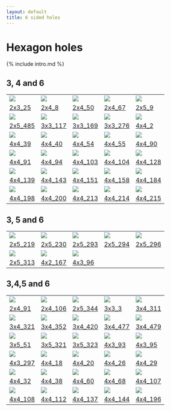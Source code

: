 ```yaml
---
layout: default
title: 6 sided holes
---
```


[TesseLace.com]: https://tesselace.com
[GroundForge]: /GroundForge/tiles.html

Hexagon holes
===================

{% include intro.md %} 

3, 4 and 6
----------

|     |     |     |     |     |
|:---|:---|:---|:---|:---|
[![](tl/3_4_6/2x3_25.png)][2x3_25] | [![](tl/3_4_6/2x4_8.png)][2x4_8] | [![](tl/3_4_6/2x4_50.png)][2x4_50] | [![](tl/3_4_6/2x4_67.png)][2x4_67] | [![](tl/3_4_6/2x5_9.png)][2x5_9]
<a href="tl/3_4_6/2x3_25.txt" download="2x3_25.txt">2x3_25</a> | <a href="tl/3_4_6/2x4_8.txt" download="2x4_8.txt">2x4_8</a> | <a href="tl/3_4_6/2x4_50.txt" download="2x4_50.txt">2x4_50</a> | <a href="tl/3_4_6/2x4_67.txt" download="2x4_67.txt">2x4_67</a> | <a href="tl/3_4_6/2x5_9.txt" download="2x5_9.txt">2x5_9</a>
[![](tl/3_4_6/2x5_485.png)][2x5_485] | [![](tl/3_4_6/3x3_117.png)][3x3_117] | [![](tl/3_4_6/3x3_169.png)][3x3_169] | [![](tl/3_4_6/3x3_276.png)][3x3_276] | [![](tl/3_4_6/4x4_2.png)][4x4_2]
<a href="tl/3_4_6/2x5_485.txt" download="2x5_485.txt">2x5_485</a> | <a href="tl/3_4_6/3x3_117.txt" download="3x3_117.txt">3x3_117</a> | <a href="tl/3_4_6/3x3_169.txt" download="3x3_169.txt">3x3_169</a> | <a href="tl/3_4_6/3x3_276.txt" download="3x3_276.txt">3x3_276</a> | <a href="tl/3_4_6/4x4_2.txt" download="4x4_2.txt">4x4_2</a>
[![](tl/3_4_6/4x4_39.png)][4x4_39] | [![](tl/3_4_6/4x4_40.png)][4x4_40] | [![](tl/3_4_6/4x4_54.png)][4x4_54] | [![](tl/3_4_6/4x4_55.png)][4x4_55] | [![](tl/3_4_6/4x4_90.png)][4x4_90]
<a href="tl/3_4_6/4x4_39.txt" download="4x4_39.txt">4x4_39</a> | <a href="tl/3_4_6/4x4_40.txt" download="4x4_40.txt">4x4_40</a> | <a href="tl/3_4_6/4x4_54.txt" download="4x4_54.txt">4x4_54</a> | <a href="tl/3_4_6/4x4_55.txt" download="4x4_55.txt">4x4_55</a> | <a href="tl/3_4_6/4x4_90.txt" download="4x4_90.txt">4x4_90</a>
[![](tl/3_4_6/4x4_91.png)][4x4_91] | [![](tl/3_4_6/4x4_94.png)][4x4_94] | [![](tl/3_4_6/4x4_103.png)][4x4_103] | [![](tl/3_4_6/4x4_104.png)][4x4_104] | [![](tl/3_4_6/4x4_128.png)][4x4_128]
<a href="tl/3_4_6/4x4_91.txt" download="4x4_91.txt">4x4_91</a> | <a href="tl/3_4_6/4x4_94.txt" download="4x4_94.txt">4x4_94</a> | <a href="tl/3_4_6/4x4_103.txt" download="4x4_103.txt">4x4_103</a> | <a href="tl/3_4_6/4x4_104.txt" download="4x4_104.txt">4x4_104</a> | <a href="tl/3_4_6/4x4_128.txt" download="4x4_128.txt">4x4_128</a>
[![](tl/3_4_6/4x4_139.png)][4x4_139] | [![](tl/3_4_6/4x4_143.png)][4x4_143] | [![](tl/3_4_6/4x4_151.png)][4x4_151] | [![](tl/3_4_6/4x4_158.png)][4x4_158] | [![](tl/3_4_6/4x4_184.png)][4x4_184]
<a href="tl/3_4_6/4x4_139.txt" download="4x4_139.txt">4x4_139</a> | <a href="tl/3_4_6/4x4_143.txt" download="4x4_143.txt">4x4_143</a> | <a href="tl/3_4_6/4x4_151.txt" download="4x4_151.txt">4x4_151</a> | <a href="tl/3_4_6/4x4_158.txt" download="4x4_158.txt">4x4_158</a> | <a href="tl/3_4_6/4x4_184.txt" download="4x4_184.txt">4x4_184</a>
[![](tl/3_4_6/4x4_198.png)][4x4_198] | [![](tl/3_4_6/4x4_200.png)][4x4_200] | [![](tl/3_4_6/4x4_213.png)][4x4_213] | [![](tl/3_4_6/4x4_214.png)][4x4_214] | [![](tl/3_4_6/4x4_215.png)][4x4_215]
<a href="tl/3_4_6/4x4_198.txt" download="4x4_198.txt">4x4_198</a> | <a href="tl/3_4_6/4x4_200.txt" download="4x4_200.txt">4x4_200</a> | <a href="tl/3_4_6/4x4_213.txt" download="4x4_213.txt">4x4_213</a> | <a href="tl/3_4_6/4x4_214.txt" download="4x4_214.txt">4x4_214</a> | <a href="tl/3_4_6/4x4_215.txt" download="4x4_215.txt">4x4_215</a>

3, 5 and 6
----------

|     |     |     |     |     |
|:---|:---|:---|:---|:---|
[![](tl/3_5_6/2x5_219.png)][2x5_219] | [![](tl/3_5_6/2x5_230.png)][2x5_230] | [![](tl/3_5_6/2x5_293.png)][2x5_293] | [![](tl/3_5_6/2x5_294.png)][2x5_294] | [![](tl/2x5_296.png)][2x5_296]
<a href="tl/3_5_6/2x5_219.txt" download="2x5_219.txt">2x5_219</a> | <a href="tl/3_5_6/2x5_230.txt" download="2x5_230.txt">2x5_230</a> | <a href="tl/3_5_6/2x5_293.txt" download="2x5_293.txt">2x5_293</a> | <a href="tl/3_5_6/2x5_294.txt" download="2x5_294.txt">2x5_294</a> | <a href="tl/3_5_6/2x5_296.txt" download="2x5_296.txt">2x5_296</a>
[![](tl/3_5_6/2x5_313.png)][2x5_313] | [![](tl/3_5_6/4x2_167.png)][4x2_167] | [![](tl/3_5_6/4x3_96.png)][4x3_96]
<a href="tl/3_5_6/2x5_313.txt" download="2x5_313.txt">2x5_313</a> | <a href="tl/3_5_6/4x2_167.txt" download="4x2_167.txt">4x2_167</a> | <a href="tl/3_5_6/4x3_96.txt" download="4x3_96.txt">4x3_96</a>

3,4,5 and 6
-----------

|     |     |     |     |     |
|:---|:---|:---|:---|:---|
[![](tl/3_4_5_6/2x4_91.png)][2x4_91] | [![](tl/3_4_5_6/2x4_106.png)][2x4_106] | [![](tl/3_4_5_6/2x5_344.png)][2x5_344] | [![](tl/3_4_5_6/3x3_3.png)][3x3_3] | [![](tl/3_4_5_6/3x4_311.png)][3x4_311]
<a href="tl/3_4_5_6/2x4_91.txt" download="2x4_91.txt">2x4_91</a> | <a href="tl/3_4_5_6/2x4_106.txt" download="2x4_106.txt">2x4_106</a> | <a href="tl/3_4_5_6/2x5_344.txt" download="2x5_344.txt">2x5_344</a> | <a href="tl/3_4_5_6/3x3_3.txt" download="3x3_3.txt">3x3_3</a> | <a href="tl/3_4_5_6/3x4_311.txt" download="3x4_311.txt">3x4_311</a>
[![](tl/3_4_5_6/3x4_321.png)][3x4_321] | [![](tl/3_4_5_6/3x4_352.png)][3x4_352] | [![](tl/3_4_5_6/3x4_420.png)][3x4_420] | [![](tl/3_4_5_6/3x4_477.png)][3x4_477] | [![](tl/3_4_5_6/3x4_479.png)][3x4_479]
<a href="tl/3_4_5_6/3x4_321.txt" download="3x4_321.txt">3x4_321</a> | <a href="tl/3_4_5_6/3x4_352.txt" download="3x4_352.txt">3x4_352</a> | <a href="tl/3_4_5_6/3x4_420.txt" download="3x4_420.txt">3x4_420</a> | <a href="tl/3_4_5_6/3x4_477.txt" download="3x4_477.txt">3x4_477</a> | <a href="tl/3_4_5_6/3x4_479.txt" download="3x4_479.txt">3x4_479</a>
[![](tl/3_4_5_6/3x5_51.png)][3x5_51] | [![](tl/3_4_5_6/3x5_321.png)][3x5_321] | [![](tl/3_4_5_6/3x5_323.png)][3x5_323] | [![](tl/3_4_5_6/4x3_93.png)][4x3_93] | [![](tl/3_4_5_6/4x3_95.png)][4x3_95]
<a href="tl/3_4_5_6/3x5_51.txt" download="3x5_51.txt">3x5_51</a> | <a href="tl/3_4_5_6/3x5_321.txt" download="3x5_321.txt">3x5_321</a> | <a href="tl/3_4_5_6/3x5_323.txt" download="3x5_323.txt">3x5_323</a> | <a href="tl/3_4_5_6/4x3_93.txt" download="4x3_93.txt">4x3_93</a> | <a href="tl/3_4_5_6/4x3_95.txt" download="4x3_95.txt">4x3_95</a>
[![](tl/3_4_5_6/4x3_297.png)][4x3_297] | [![](tl/3_4_5_6/4x4_18.png)][4x4_18] | [![](tl/3_4_5_6/4x4_20.png)][4x4_20] | [![](tl/3_4_5_6/4x4_26.png)][4x4_26] | [![](tl/3_4_5_6/4x4_29.png)][4x4_29]
<a href="tl/3_4_5_6/4x3_297.txt" download="4x3_297.txt">4x3_297</a> | <a href="tl/3_4_5_6/4x4_18.txt" download="4x4_18.txt">4x4_18</a> | <a href="tl/3_4_5_6/4x4_20.txt" download="4x4_20.txt">4x4_20</a> | <a href="tl/3_4_5_6/4x4_26.txt" download="4x4_26.txt">4x4_26</a> | <a href="tl/3_4_5_6/4x4_29.txt" download="4x4_29.txt">4x4_29</a>
[![](tl/3_4_5_6/4x4_32.png)][4x4_32] | [![](tl/3_4_5_6/4x4_38.png)][4x4_38] | [![](tl/3_4_5_6/4x4_60.png)][4x4_60] | [![](tl/3_4_5_6/4x4_68.png)][4x4_68] | [![](tl/3_4_5_6/4x4_107.png)][4x4_107]
<a href="tl/3_4_5_6/4x4_32.txt" download="4x4_32.txt">4x4_32</a> | <a href="tl/3_4_5_6/4x4_38.txt" download="4x4_38.txt">4x4_38</a> | <a href="tl/3_4_5_6/4x4_60.txt" download="4x4_60.txt">4x4_60</a> | <a href="tl/3_4_5_6/4x4_68.txt" download="4x4_68.txt">4x4_68</a> | <a href="tl/3_4_5_6/4x4_107.txt" download="4x4_107.txt">4x4_107</a>
[![](tl/3_4_5_6/4x4_108.png)][4x4_108] | [![](tl/3_4_5_6/4x4_112.png)][4x4_112] | [![](tl/3_4_5_6/4x4_137.png)][4x4_137] | [![](tl/3_4_5_6/4x4_144.png)][4x4_144] | [![](tl/3_4_5_6/4x4_196.png)][4x4_196] 
<a href="tl/3_4_5_6/4x4_108.txt" download="4x4_108.txt">4x4_108</a> | <a href="tl/3_4_5_6/4x4_112.txt" download="4x4_112.txt">4x4_112</a> | <a href="tl/3_4_5_6/4x4_137.txt" download="4x4_137.txt">4x4_137</a> | <a href="tl/3_4_5_6/4x4_144.txt" download="4x4_144.txt">4x4_144</a> | <a href="tl/3_4_5_6/4x4_196.txt" download="4x4_196.txt">4x4_196</a>




[2x3_25]: /GroundForge/tiles.html?patchWidth=12&patchHeight=12&tile=483,56-&shiftColsSW=0&shiftRowsSW=2&shiftColsSE=3&shiftRowsSE=0&
[2x4_50]: /GroundForge/tiles.html?patchWidth=12&patchHeight=12&tile=437-,6325&shiftColsSW=0&shiftRowsSW=2&shiftColsSE=4&shiftRowsSE=0&
[2x4_67]: /GroundForge/tiles.html?patchWidth=12&patchHeight=12&tile=466-,6686&shiftColsSW=0&shiftRowsSW=2&shiftColsSE=4&shiftRowsSE=0&
[2x4_8]: /GroundForge/tiles.html?patchWidth=12&patchHeight=12&tile=6888,-114&shiftColsSW=0&shiftRowsSW=2&shiftColsSE=4&shiftRowsSE=0&
[2x5_485]: /GroundForge/tiles.html?patchWidth=12&patchHeight=12&tile=4-O90,90E-7&shiftColsSW=0&shiftRowsSW=2&shiftColsSE=5&shiftRowsSE=0&
[2x5_9]: /GroundForge/tiles.html?patchWidth=12&patchHeight=12&tile=6-O94,70E-2&shiftColsSW=0&shiftRowsSW=2&shiftColsSE=5&shiftRowsSE=0&
[3x3_117]: /GroundForge/tiles.html?patchWidth=12&patchHeight=12&tile=68D,--4,-B-&shiftColsSW=0&shiftRowsSW=3&shiftColsSE=3&shiftRowsSE=0&
[3x3_169]: /GroundForge/tiles.html?patchWidth=12&patchHeight=12&tile=B32,5--,-C-&shiftColsSW=0&shiftRowsSW=3&shiftColsSE=3&shiftRowsSE=0&
[3x3_276]: /GroundForge/tiles.html?patchWidth=12&patchHeight=12&tile=483,5--,83B&shiftColsSW=0&shiftRowsSW=3&shiftColsSE=3&shiftRowsSE=0&
[4x4_103]: /GroundForge/tiles.html?patchWidth=12&patchHeight=12&tile=B83A,-4--,6-CD,-5--&shiftColsSW=0&shiftRowsSW=4&shiftColsSE=4&shiftRowsSE=0&
[4x4_104]: /GroundForge/tiles.html?patchWidth=12&patchHeight=12&tile=B83A,-4--,68DD,-4--&shiftColsSW=0&shiftRowsSW=4&shiftColsSE=4&shiftRowsSE=0&
[4x4_128]: /GroundForge/tiles.html?patchWidth=12&patchHeight=12&tile=6868,-114,6888,-4-4&shiftColsSW=0&shiftRowsSW=4&shiftColsSE=4&shiftRowsSE=0&
[4x4_139]: /GroundForge/tiles.html?patchWidth=12&patchHeight=12&tile=586-,-4-5,6-58,-5-4&shiftColsSW=0&shiftRowsSW=4&shiftColsSE=4&shiftRowsSE=0&
[4x4_143]: /GroundForge/tiles.html?patchWidth=12&patchHeight=12&tile=586-,-4-5,215-,-7-5&shiftColsSW=0&shiftRowsSW=4&shiftColsSE=4&shiftRowsSE=0&
[4x4_151]: /GroundForge/tiles.html?patchWidth=12&patchHeight=12&tile=586-,-115,6-78,-5-4&shiftColsSW=0&shiftRowsSW=4&shiftColsSE=4&shiftRowsSE=0&
[4x4_158]: /GroundForge/tiles.html?patchWidth=12&patchHeight=12&tile=5831,-4-7,5-5-,-5-5&shiftColsSW=0&shiftRowsSW=4&shiftColsSE=4&shiftRowsSE=0&
[4x4_184]: /GroundForge/tiles.html?patchWidth=12&patchHeight=12&tile=6888,14-1,8868,-114&shiftColsSW=0&shiftRowsSW=4&shiftColsSE=4&shiftRowsSE=0&
[4x4_198]: /GroundForge/tiles.html?patchWidth=12&patchHeight=12&tile=588-,14-2,8-58,-214&shiftColsSW=0&shiftRowsSW=4&shiftColsSE=4&shiftRowsSE=0&
[4x4_2]: /GroundForge/tiles.html?patchWidth=12&patchHeight=12&tile=466-,6686,6-46,8666&shiftColsSW=0&shiftRowsSW=4&shiftColsSE=4&shiftRowsSE=0&
[4x4_200]: /GroundForge/tiles.html?patchWidth=12&patchHeight=12&tile=588-,1112,8-78,-214&shiftColsSW=0&shiftRowsSW=4&shiftColsSE=4&shiftRowsSE=0&
[4x4_213]: /GroundForge/tiles.html?patchWidth=12&patchHeight=12&tile=B3C3,5353,5-5-,-5--&shiftColsSW=0&shiftRowsSW=4&shiftColsSE=4&shiftRowsSE=0&
[4x4_214]: /GroundForge/tiles.html?patchWidth=12&patchHeight=12&tile=B3C-,6325,6-25,-5--&shiftColsSW=0&shiftRowsSW=4&shiftColsSE=4&shiftRowsSE=0&
[4x4_215]: /GroundForge/tiles.html?patchWidth=12&patchHeight=12&tile=B-C-,-5-5,5-5-,-5--&shiftColsSW=0&shiftRowsSW=4&shiftColsSE=4&shiftRowsSE=0&
[4x4_39]: /GroundForge/tiles.html?patchWidth=12&patchHeight=12&tile=486-,-486,214-,88-5&shiftColsSW=0&shiftRowsSW=4&shiftColsSE=4&shiftRowsSE=0&
[4x4_40]: /GroundForge/tiles.html?patchWidth=12&patchHeight=12&tile=486-,-486,2111,88-7&shiftColsSW=0&shiftRowsSW=4&shiftColsSE=4&shiftRowsSE=0&
[4x4_54]: /GroundForge/tiles.html?patchWidth=12&patchHeight=12&tile=4831,-488,5-4-,86-5&shiftColsSW=0&shiftRowsSW=4&shiftColsSE=4&shiftRowsSE=0&
[4x4_55]: /GroundForge/tiles.html?patchWidth=12&patchHeight=12&tile=4831,-488,5-11,86-7&shiftColsSW=0&shiftRowsSW=4&shiftColsSE=4&shiftRowsSE=0&
[4x4_90]: /GroundForge/tiles.html?patchWidth=12&patchHeight=12&tile=4373,5353,5-5-,8315&shiftColsSW=0&shiftRowsSW=4&shiftColsSE=4&shiftRowsSE=0&
[4x4_91]: /GroundForge/tiles.html?patchWidth=12&patchHeight=12&tile=437-,6325,6-25,8315&shiftColsSW=0&shiftRowsSW=4&shiftColsSE=4&shiftRowsSE=0&
[4x4_94]: /GroundForge/tiles.html?patchWidth=12&patchHeight=12&tile=5632,56-2,3158,-734&shiftColsSW=0&shiftRowsSW=4&shiftColsSE=4&shiftRowsSE=0&

[2x5_219]: /GroundForge/tiles.html?patchWidth=12&patchHeight=12&tile=4-O-4,8E-58&shiftColsSW=0&shiftRowsSW=2&shiftColsSE=5&shiftRowsSE=0&
[2x5_230]: /GroundForge/tiles.html?patchWidth=12&patchHeight=12&tile=4-O-7,7E-21&shiftColsSW=0&shiftRowsSW=2&shiftColsSE=5&shiftRowsSE=0&
[2x5_293]: /GroundForge/tiles.html?patchWidth=12&patchHeight=12&tile=4-L-4,35-58&shiftColsSW=0&shiftRowsSW=2&shiftColsSE=5&shiftRowsSE=0&
[2x5_294]: /GroundForge/tiles.html?patchWidth=12&patchHeight=12&tile=4-L-7,25-21&shiftColsSW=0&shiftRowsSW=2&shiftColsSE=5&shiftRowsSE=0&
[2x5_296]: /GroundForge/tiles.html?patchWidth=12&patchHeight=12&tile=586-1,-4-58&shiftColsSW=0&shiftRowsSW=2&shiftColsSE=5&shiftRowsSE=0&
[2x5_313]: /GroundForge/tiles.html?patchWidth=12&patchHeight=12&tile=4-L86,25-4-&shiftColsSW=0&shiftRowsSW=2&shiftColsSE=5&shiftRowsSE=0&
[4x2_167]: /GroundForge/tiles.html?patchWidth=12&patchHeight=12&tile=43,68,-4,68&shiftColsSW=0&shiftRowsSW=4&shiftColsSE=2&shiftRowsSE=0&
[4x3_96]: /GroundForge/tiles.html?patchWidth=12&patchHeight=12&tile=4-L,O5-,430,317&shiftColsSW=0&shiftRowsSW=4&shiftColsSE=3&shiftRowsSE=0&

[2x4_106]: /GroundForge/tiles.html?patchWidth=12&patchHeight=12&tile=4831,66-7&shiftColsSW=0&shiftRowsSW=2&shiftColsSE=4&shiftRowsSE=0&
[2x4_91]: /GroundForge/tiles.html?patchWidth=12&patchHeight=12&tile=46-1,6868&shiftColsSW=0&shiftRowsSW=2&shiftColsSE=4&shiftRowsSE=0&
[2x5_344]: /GroundForge/tiles.html?patchWidth=12&patchHeight=12&tile=46-43,68668&shiftColsSW=0&shiftRowsSW=2&shiftColsSE=5&shiftRowsSE=0&
[3x3_3]: /GroundForge/tiles.html?patchWidth=12&patchHeight=12&tile=46-,4-2,868&shiftColsSW=0&shiftRowsSW=3&shiftColsSE=3&shiftRowsSE=0&
[3x4_311]: /GroundForge/tiles.html?patchWidth=12&patchHeight=12&tile=46--,4--A,8D68&shiftColsSW=0&shiftRowsSW=3&shiftColsSE=4&shiftRowsSE=0&
[3x4_321]: /GroundForge/tiles.html?patchWidth=12&patchHeight=12&tile=4-O-,101A,8378&shiftColsSW=0&shiftRowsSW=3&shiftColsSE=4&shiftRowsSE=0&
[3x4_352]: /GroundForge/tiles.html?patchWidth=12&patchHeight=12&tile=6889,4-11,-54-&shiftColsSW=0&shiftRowsSW=3&shiftColsSE=4&shiftRowsSE=0&
[3x4_420]: /GroundForge/tiles.html?patchWidth=12&patchHeight=12&tile=468-,-4-5,586-&shiftColsSW=0&shiftRowsSW=3&shiftColsSE=4&shiftRowsSE=0&
[3x4_477]: /GroundForge/tiles.html?patchWidth=12&patchHeight=12&tile=B-O-,353C,-E-5&shiftColsSW=0&shiftRowsSW=3&shiftColsSE=4&shiftRowsSE=0&
[3x4_479]: /GroundForge/tiles.html?patchWidth=12&patchHeight=12&tile=B-O8,256-,-E-5&shiftColsSW=0&shiftRowsSW=3&shiftColsSE=4&shiftRowsSE=0&
[3x5_321]: /GroundForge/tiles.html?patchWidth=12&patchHeight=12&tile=7-M4-,--179,G-151&shiftColsSW=0&shiftRowsSW=3&shiftColsSE=5&shiftRowsSE=0&
[3x5_323]: /GroundForge/tiles.html?patchWidth=12&patchHeight=12&tile=4314-,4-7-2,86868&shiftColsSW=0&shiftRowsSW=3&shiftColsSE=5&shiftRowsSE=0&
[3x5_51]: /GroundForge/tiles.html?patchWidth=12&patchHeight=12&tile=5-M8-,-501G,56883&shiftColsSW=0&shiftRowsSW=3&shiftColsSE=5&shiftRowsSE=0&
[4x3_297]: /GroundForge/tiles.html?patchWidth=12&patchHeight=12&tile=46-,6-5,--4,D68&shiftColsSW=0&shiftRowsSW=4&shiftColsSE=3&shiftRowsSE=0&
[4x3_93]: /GroundForge/tiles.html?patchWidth=12&patchHeight=12&tile=4-L,-5-,63C,315&shiftColsSW=0&shiftRowsSW=4&shiftColsSE=3&shiftRowsSE=0&
[4x3_95]: /GroundForge/tiles.html?patchWidth=12&patchHeight=12&tile=4-L,-5-,68D,314&shiftColsSW=0&shiftRowsSW=4&shiftColsSE=3&shiftRowsSE=0&
[4x4_107]: /GroundForge/tiles.html?patchWidth=12&patchHeight=12&tile=B8D-,-4-5,586-,-4--&shiftColsSW=0&shiftRowsSW=4&shiftColsSE=4&shiftRowsSE=0&
[4x4_108]: /GroundForge/tiles.html?patchWidth=12&patchHeight=12&tile=B8D-,-4-5,5-5-,-5--&shiftColsSW=0&shiftRowsSW=4&shiftColsSE=4&shiftRowsSE=0&
[4x4_112]: /GroundForge/tiles.html?patchWidth=12&patchHeight=12&tile=B8D-,---5,2AB-,-7--&shiftColsSW=0&shiftRowsSW=4&shiftColsSE=4&shiftRowsSE=0&
[4x4_137]: /GroundForge/tiles.html?patchWidth=12&patchHeight=12&tile=586-,-4-5,6868,-4-4&shiftColsSW=0&shiftRowsSW=4&shiftColsSE=4&shiftRowsSE=0&
[4x4_144]: /GroundForge/tiles.html?patchWidth=12&patchHeight=12&tile=586-,---5,2AB-,-7-5&shiftColsSW=0&shiftRowsSW=4&shiftColsSE=4&shiftRowsSE=0&
[4x4_18]: /GroundForge/tiles.html?patchWidth=12&patchHeight=12&tile=4632,5683,5-4-,8635&shiftColsSW=0&shiftRowsSW=4&shiftColsSE=4&shiftRowsSE=0&
[4x4_196]: /GroundForge/tiles.html?patchWidth=12&patchHeight=12&tile=588-,14-2,8868,-114&shiftColsSW=0&shiftRowsSW=4&shiftColsSE=4&shiftRowsSE=0&
[4x4_20]: /GroundForge/tiles.html?patchWidth=12&patchHeight=12&tile=4632,5683,3148,8834&shiftColsSW=0&shiftRowsSW=4&shiftColsSE=4&shiftRowsSE=0&
[4x4_26]: /GroundForge/tiles.html?patchWidth=12&patchHeight=12&tile=4632,56-2,3158,8834&shiftColsSW=0&shiftRowsSW=4&shiftColsSE=4&shiftRowsSE=0&
[4x4_29]: /GroundForge/tiles.html?patchWidth=12&patchHeight=12&tile=4632,56-2,5---,8D3B&shiftColsSW=0&shiftRowsSW=4&shiftColsSE=4&shiftRowsSE=0&
[4x4_32]: /GroundForge/tiles.html?patchWidth=12&patchHeight=12&tile=4632,5312,3178,8834&shiftColsSW=0&shiftRowsSW=4&shiftColsSE=4&shiftRowsSE=0&
[4x4_38]: /GroundForge/tiles.html?patchWidth=12&patchHeight=12&tile=486-,-486,5-11,86-7&shiftColsSW=0&shiftRowsSW=4&shiftColsSE=4&shiftRowsSE=0&
[4x4_60]: /GroundForge/tiles.html?patchWidth=12&patchHeight=12&tile=4831,-4-7,5-5-,86-5&shiftColsSW=0&shiftRowsSW=4&shiftColsSE=4&shiftRowsSE=0&
[4x4_68]: /GroundForge/tiles.html?patchWidth=12&patchHeight=12&tile=4831,-117,5-7-,86-5&shiftColsSW=0&shiftRowsSW=4&shiftColsSE=4&shiftRowsSE=0&
